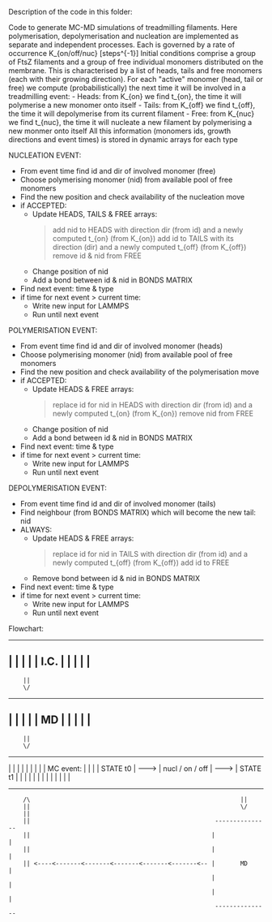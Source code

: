 Description of the code in this folder:

Code to generate MC-MD simulations of treadmilling filaments. 
Here polymerisation, depolymerisation and nucleation are implemented as separate and independent processes.
Each is governed by a rate of occurrence K_{on/off/nuc} [steps^{-1}]
Initial conditions comprise a group of FtsZ filaments and a group of free individual monomers distributed on the membrane.
This is characterised by a list of heads, tails and free monomers (each with their growing direction).
For each "active" monomer (head, tail or free) we compute (probabilistically) the next time it will be involved in a treadmilling event:
	- Heads: from K_{on} we find t_{on}, the time it will polymerise a new monomer onto itself
	- Tails: from K_{off} we find t_{off}, the time it will depolymerise from its current filament
	- Free: from K_{nuc} we find t_{nuc}, the time it will nucleate a new filament by polymerising a new monmer onto itself
All this information (monomers ids, growth directions and event times) is stored in dynamic arrays for each type

NUCLEATION EVENT:
- From event time find id and dir of involved monomer (free)
- Choose polymerising monomer (nid) from available pool of free monomers
- Find the new position and check availability of the nucleation move
- if ACCEPTED:
	+ Update HEADS, TAILS & FREE arrays: 
		> add nid to HEADS with direction dir (from id) and a newly computed t_{on} (from K_{on})
		> add id to TAILS with its direction (dir) and a newly computed t_{off} (from K_{off})
		> remove id & nid from FREE
	+ Change position of nid
	+ Add a bond between id & nid in BONDS MATRIX
- Find next event: time & type
- if time for next event > current time:
	+ Write new input for LAMMPS
	+ Run until next event

POLYMERISATION EVENT:
- From event time find id and dir of involved monomer (heads)
- Choose polymerising monomer (nid) from available pool of free monomers
- Find the new position and check availability of the polymerisation move
- if ACCEPTED:
	+ Update HEADS & FREE arrays: 
		> replace id for nid in HEADS with direction dir (from id) and a newly computed t_{on} (from K_{on})
		> remove nid from FREE
	+ Change position of nid
	+ Add a bond between id & nid in BONDS MATRIX
- Find next event: time & type
- if time for next event > current time:
	+ Write new input for LAMMPS
	+ Run until next event

DEPOLYMERISATION EVENT:
- From event time find id and dir of involved monomer (tails)
- Find neighbour (from BONDS MATRIX) which will become the new tail: nid
- ALWAYS:
	+ Update HEADS & FREE arrays: 
		> replace id for nid in TAILS with direction dir (from id) and a newly computed t_{off} (from K_{off})
		> add id to FREE
	+ Remove bond between id & nid in BONDS MATRIX
- Find next event: time & type
- if time for next event > current time:
	+ Write new input for LAMMPS
	+ Run until next event

Flowchart:

 ---------------
|				|
|				|
|	   I.C.		|
|				|
|				|
 ---------------

		||
		\/

 ---------------
|				|
|				|
|	   	MD		|
|				|
|				|
 ---------------

		||
		\/

 ---------------			 -------------------			 ---------------
|				|			|					|			|				|
|				|			|	  MC event: 	|			|				|
|	STATE t0	|	--->	|  nucl / on / off  |	--->	|	STATE t1	|
|				|			|					|			|				|
|				|			|					|			|				|
 ---------------			 -------------------			 ---------------

		/\															||
		||															\/
		||
		||													 ---------------
		||													|				|
		||													|				|
		|| <----<-------<-------<-------<-------<-------<-- |	   	MD		|
															|				|
															|				|
															 ---------------
